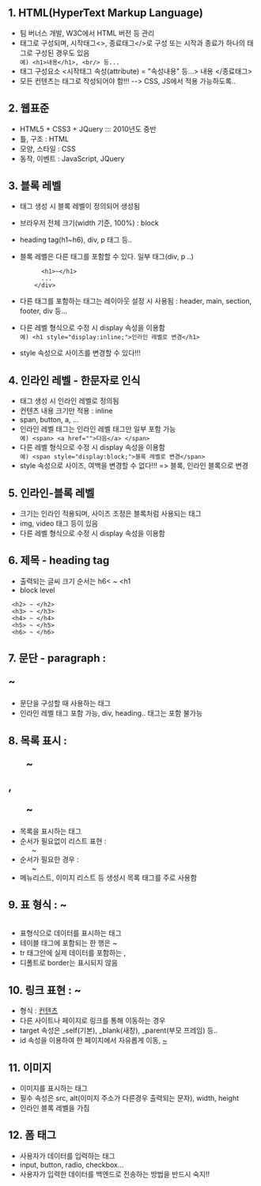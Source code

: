 ## 1. HTML(HyperText Markup Language)
 - 팀 버너스 개발, W3C에서 HTML 버전 등 관리
 - 태그로 구성되며, 시작태그<>, 종료태그</>로 구성
  또는 시작과 종료가 하나의 태그로 구성된 경우도 있음 <br>
  ``` 예) <h1>내용</h1>, <br/> 등... ```
- 태그 구성요소
  <시작태그 속성(attribute) = "속성내용" 등...> 내용 </종료태그>
- 모든 컨텐츠는 태그로 작성되어야 함!!! --> CSS, JS에서 적용 가능하도록..

## 2. 웹표준
- HTML5 + CSS3 + JQuery ::: 2010년도 중반
- 틀, 구조 : HTML
- 모양, 스타일 : CSS
- 동작, 이벤트 : JavaScript, JQuery

## 3. 블록 레벨
- 태그 생성 시 블록 레벨이 정의되어 생성됨
- 브라우저 전체 크기(width 기준, 100%) : block
- heading tag(h1~h6), div, p 태그 등..
- 블록 레벨은 다른 태그를 포함할 수 있다. 일부 태그(div, p ..) <br>
  ``` 예) <div>
        <h1>~</h1>
        ...
      </div>
  ```

- 다른 태그를 포함하는 태그는 레이아웃 설정 시 사용됨
  : header, main, section, footer, div 등...
- 다른 레벨 형식으로 수정 시 display 속성을 이용함 <br>
  ```예) <h1 style="display:inline;">인라인 레벨로 변경</h1>```
- style 속성으로 사이즈를 변경할 수 있다!!!

## 4. 인라인 레벨 - 한문자로 인식
- 태그 생성 시 인라인 레벨로 정의됨
- 컨텐츠 내용 크기만 적용 : inline
- span, button, a, ...
- 인라인 레벨 태그는 인라인 레벨 태그만 일부 포함 가능 <br>
  ```예) <span> <a href="">다음</a> </span>```
- 다른 레벨 형식으로 수정 시 display 속성을 이용함 <br>
  ```예) <span style="display:block;">블록 레벨로 변경</span>```
- style 속성으로 사이즈, 여백을 변경할 수 없다!!! => 블록, 인라인 블록으로 변경

## 5. 인라인-블록 레벨
- 크기는 인라인 적용되며, 사이즈 조정은 블록처럼 사용되는 태그
- img, video 태그 등이 있음
- 다른 레벨 형식으로 수정 시 display 속성을 이용함

## 6. 제목 - heading tag 
- 출력되는 글씨 크기 순서는 h6< ~ <h1
- block level
``` <h1> ~ </h1>
 <h2> ~ </h2>
 <h3> ~ </h3>
 <h4> ~ </h4>
 <h5> ~ </h5>
 <h6> ~ </h6>
```

## 7. 문단 - paragraph : <p>~</p>
- 문단을 구성할 때 사용하는 태그
- 인라인 레벨 태그 포함 가능, div, heading.. 태그는 포함 불가능

## 8. 목록 표시 : <ul>~</ul>, <ol>~</ol>
- 목록을 표시하는 태그
- 순서가 필요없이 리스트 표현 : <ul>~</ul>
- 순서가 필요한 경우 : <ol>~</ol>
- 메뉴리스트, 이미지 리스트 등 생성시 목록 태그를 주로 사용함

## 9. 표 형식 : <table> ~ </table>
- 표형식으로 데이터를 표시하는 태그
- 테이블 태그에 포함되는 한 행은 <tr>~</tr>
- tr 태그안에 실제 데이터를 포함하는 <th>, <td>
- 디폴트로 border는 표시되지 않음

## 10. 링크 표현<Anchor> : <a> ~ </a>
- 형식 : <a href="절대/상대 경로" target="">컨텐츠</a>
- 다른 사이트나 페이지로 링크를 통해 이동하는 경우
- target 속성은 _self(기본), _blank(새창), _parent(부모 프레임) 등..
- id 속성을 이용하여 한 페이지에서 자유롭게 이동, <a href="#아이디">~</a>

## 11. 이미지
- 이미지를 표시하는 태그
- 필수 속성은 src, alt(이미지 주소가 다른경우 출력되는 문자), width, height
- 인라인 블록 레벨을 가짐

## 12. 폼 태그
- 사용자가 데이터를 입력하는 태그
- input, button, radio, checkbox...
- 사용자가 입력한 데이터를 백엔드로 전송하는 방법을 반드시 숙지!!







